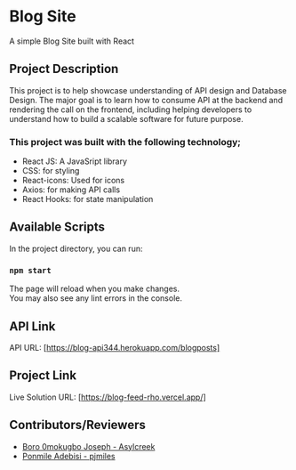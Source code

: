 # Blog Site
A simple Blog Site built with React 

## Project Description
This project is to help showcase understanding of API design and Database Design. The major goal is to learn how to consume API at the backend and rendering the call on the frontend, including helping developers to understand how to build a scalable software for future purpose.

### This project was built with the following technology;

 * React JS: A JavaSript library
 * CSS: for styling
 * React-icons: Used for icons
 * Axios: for making API calls
 * React Hooks: for state manipulation


## Available Scripts

In the project directory, you can run:

### `npm start`

The page will reload when you make changes.\
You may also see any lint errors in the console.

## API Link
API URL: [https://blog-api344.herokuapp.com/blogposts]


## Project Link
Live Solution URL: [https://blog-feed-rho.vercel.app/]


## Contributors/Reviewers
 * <a href = "https://github.com/Asylcreek">Boro 0mokugbo Joseph - Asylcreek</a>
* <a href = "https://github.com/pjmiles">Ponmile Adebisi - pjmiles</a> 
